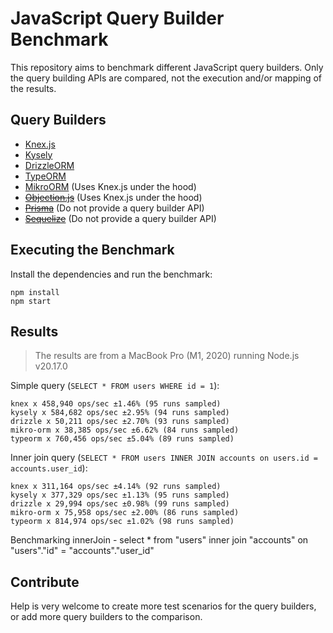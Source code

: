 # JavaScript Query Builder Benchmark

This repository aims to benchmark different JavaScript query builders. Only the query building APIs are compared, not the execution and/or mapping of the results.

## Query Builders

- [Knex.js](https://knexjs.org/)
- [Kysely](https://kysely.dev/)
- [DrizzleORM](https://orm.drizzle.team/)
- [TypeORM](https://typeorm.io/)
- [MikroORM](https://mikro-orm.io/) (Uses Knex.js under the hood)
- ~~[Objection.js](https://vincit.github.io/objection.js/)~~ (Uses Knex.js under the hood)
- ~~[Prisma](https://www.prisma.io/)~~ (Do not provide a query builder API)
- ~~[Sequelize](https://sequelize.org/)~~ (Do not provide a query builder API)

## Executing the Benchmark

Install the dependencies and run the benchmark:

```
npm install
npm start
```

## Results

> The results are from a MacBook Pro (M1, 2020) running Node.js v20.17.0

Simple query (`SELECT * FROM users WHERE id = 1`):

```
knex x 458,940 ops/sec ±1.46% (95 runs sampled)
kysely x 584,682 ops/sec ±2.95% (94 runs sampled)
drizzle x 50,211 ops/sec ±2.70% (93 runs sampled)
mikro-orm x 38,385 ops/sec ±6.62% (84 runs sampled)
typeorm x 760,456 ops/sec ±5.04% (89 runs sampled)
```

Inner join query (`SELECT * FROM users INNER JOIN accounts on users.id = accounts.user_id`):

```
knex x 311,164 ops/sec ±4.14% (92 runs sampled)
kysely x 377,329 ops/sec ±1.13% (95 runs sampled)
drizzle x 29,994 ops/sec ±0.98% (99 runs sampled)
mikro-orm x 75,958 ops/sec ±2.00% (86 runs sampled)
typeorm x 814,974 ops/sec ±1.02% (98 runs sampled)
```

Benchmarking innerJoin - select * from "users" inner join "accounts" on "users"."id" = "accounts"."user_id"

## Contribute

Help is very welcome to create more test scenarios for the query builders, or add more query builders to the comparison.

